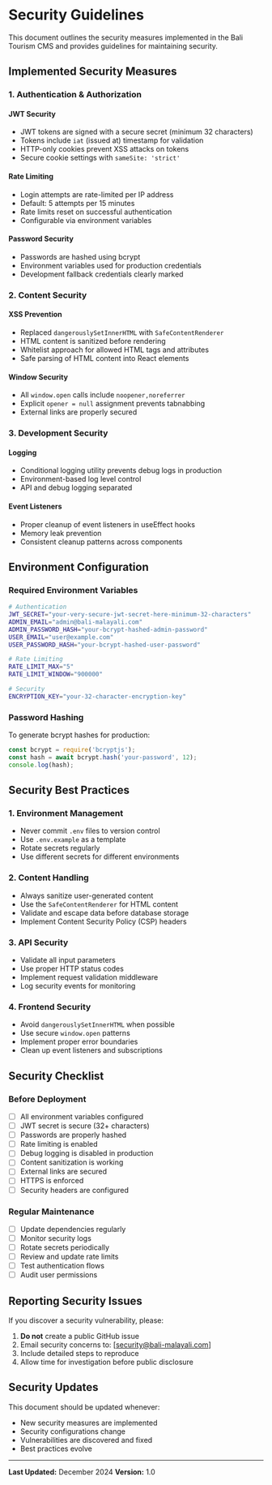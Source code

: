 # Security Guidelines

This document outlines the security measures implemented in the Bali Tourism CMS and provides guidelines for maintaining security.

## Implemented Security Measures

### 1. Authentication & Authorization

#### JWT Security
- JWT tokens are signed with a secure secret (minimum 32 characters)
- Tokens include `iat` (issued at) timestamp for validation
- HTTP-only cookies prevent XSS attacks on tokens
- Secure cookie settings with `sameSite: 'strict'`

#### Rate Limiting
- Login attempts are rate-limited per IP address
- Default: 5 attempts per 15 minutes
- Rate limits reset on successful authentication
- Configurable via environment variables

#### Password Security
- Passwords are hashed using bcrypt
- Environment variables used for production credentials
- Development fallback credentials clearly marked

### 2. Content Security

#### XSS Prevention
- Replaced `dangerouslySetInnerHTML` with `SafeContentRenderer`
- HTML content is sanitized before rendering
- Whitelist approach for allowed HTML tags and attributes
- Safe parsing of HTML content into React elements

#### Window Security
- All `window.open` calls include `noopener,noreferrer`
- Explicit `opener = null` assignment prevents tabnabbing
- External links are properly secured

### 3. Development Security

#### Logging
- Conditional logging utility prevents debug logs in production
- Environment-based log level control
- API and debug logging separated

#### Event Listeners
- Proper cleanup of event listeners in useEffect hooks
- Memory leak prevention
- Consistent cleanup patterns across components

## Environment Configuration

### Required Environment Variables

```bash
# Authentication
JWT_SECRET="your-very-secure-jwt-secret-here-minimum-32-characters"
ADMIN_EMAIL="admin@bali-malayali.com"
ADMIN_PASSWORD_HASH="your-bcrypt-hashed-admin-password"
USER_EMAIL="user@example.com"
USER_PASSWORD_HASH="your-bcrypt-hashed-user-password"

# Rate Limiting
RATE_LIMIT_MAX="5"
RATE_LIMIT_WINDOW="900000"

# Security
ENCRYPTION_KEY="your-32-character-encryption-key"
```

### Password Hashing

To generate bcrypt hashes for production:

```javascript
const bcrypt = require('bcryptjs');
const hash = await bcrypt.hash('your-password', 12);
console.log(hash);
```

## Security Best Practices

### 1. Environment Management
- Never commit `.env` files to version control
- Use `.env.example` as a template
- Rotate secrets regularly
- Use different secrets for different environments

### 2. Content Handling
- Always sanitize user-generated content
- Use the `SafeContentRenderer` for HTML content
- Validate and escape data before database storage
- Implement Content Security Policy (CSP) headers

### 3. API Security
- Validate all input parameters
- Use proper HTTP status codes
- Implement request validation middleware
- Log security events for monitoring

### 4. Frontend Security
- Avoid `dangerouslySetInnerHTML` when possible
- Use secure `window.open` patterns
- Implement proper error boundaries
- Clean up event listeners and subscriptions

## Security Checklist

### Before Deployment
- [ ] All environment variables configured
- [ ] JWT secret is secure (32+ characters)
- [ ] Passwords are properly hashed
- [ ] Rate limiting is enabled
- [ ] Debug logging is disabled in production
- [ ] Content sanitization is working
- [ ] External links are secured
- [ ] HTTPS is enforced
- [ ] Security headers are configured

### Regular Maintenance
- [ ] Update dependencies regularly
- [ ] Monitor security logs
- [ ] Rotate secrets periodically
- [ ] Review and update rate limits
- [ ] Test authentication flows
- [ ] Audit user permissions

## Reporting Security Issues

If you discover a security vulnerability, please:

1. **Do not** create a public GitHub issue
2. Email security concerns to: [security@bali-malayali.com]
3. Include detailed steps to reproduce
4. Allow time for investigation before public disclosure

## Security Updates

This document should be updated whenever:
- New security measures are implemented
- Security configurations change
- Vulnerabilities are discovered and fixed
- Best practices evolve

---

**Last Updated:** December 2024
**Version:** 1.0